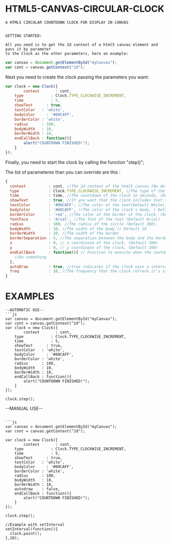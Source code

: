 HTML5-CANVAS-CIRCULAR-CLOCK
===========================
```
A HTML5 CIRCULAR COUNTDOWN CLOCK FOR DISPLAY IN CANVAS


GETTING STARTED:

All you need is to get the 2d context of a html5 canvas element and pass it by parameter 
to the Clock as the other parameters, here an example:
```

```js
var canvas = document.getElementById("myCanvas");
var cont = canvas.getContext("2d");
```
Next you need to create the clock passing the parameters you want:
```js
var clock = new Clock({ 
		context 	  : cont, 
  	type 		    : Clock.TYPE_CLOCKWISE_INCREMENT,
  	time 		    : 5,
  	showText 	  : true,
  	textColor 	: 'white',
  	bodyColor	  : '#00CAFF',
  	borderColor : 'white',
  	radius 	    : 100,
  	bodyWidth   : 10,
  	borderWidth : 10,
  	endCallBack : function(){
  		alert("COUNTDOWN FINISHED!");
  	}
});
```

Finally, you need to start the clock by calling the function "step()";

The list of parameteres than you can override are this :
```js
{
  context          : cont, //The 2d context of the html5 canvas (No default value)
  type             : Clock.TYPE_CLOCKWISE_INCREMENT, //The type of the clock can be Clock.TYPE_CLOCKWISE_INCREMENT, Clock.TYPE_CLOCKWISE_DECREMENT, Clock.TYPE_COUNTERCLOCKWISE_INCREMENT, Clock.TYPE_COUNTERCLOCKWISE_DECREMENT(Default Clock.TYPE_CLOCKWISE_INCREMENT)
  time             : time, //The countdown of the clock in seconds, (Default 60)
  showText         : true, //If you want that the clock includes text showing the seconds in it's center(Default true),
  textColor        : '#00CAFF', //The color of the text(Default White),
  bodyColor        : '#00CAFF', //The color of the clock's body, ( Default #FF0000),
  borderColor      : 'red', //The color of the border of the clock, (Default transparent),
  fontFace         : 'Arial', //The font of the text (Default Arial)
  radius           : 100, //The radius of the circle (Default 200),
  bodyWidth        : 10, //The width of the body // Default 10
  borderWidth      : 10, //The width of the border
  borderSeparation : 5, //The separation between the body and the border,
  x                : 0, // x coordinate of the clock, (Default 300)
  y                : 0, // y coordinate of the clock, (Default 300)
  endCallBack      : function(){ // Function to execute when the coutdown has finished
    //Do something
  },
  autoDraw         : true, //true indicates if the clock uses a interval to drawn itself in the canvas, false indicates that you want to drawn it manually by you own logic (Default true)
  freq             : 10, //The frequency that the clock refresh it's state (In milliseconds) (Default 10)
}

```
EXAMPLES
============

```
--AUTOMATIC USE--
```js
var canvas = document.getElementById("myCanvas");
var cont = canvas.getContext("2d");
var clock = new Clock({ 
		context 	  : cont, 
  	type 		    : Clock.TYPE_CLOCKWISE_INCREMENT,
  	time 		    : 5,
  	showText 	  : true,
  	textColor 	: 'white',
  	bodyColor	  : '#00CAFF',
  	borderColor : 'white',
  	radius 	    : 100,
  	bodyWidth   : 10,
  	borderWidth : 10,
  	endCallBack : function(){
  		alert("COUNTDOWN FINISHED!");
  	}
});

clock.step();
```
--MANUAL USE--
```

```js
var canvas = document.getElementById("myCanvas");
var cont = canvas.getContext("2d");

var clock = new Clock({ 
		context 	  : cont, 
  	type 		    : Clock.TYPE_CLOCKWISE_INCREMENT,
  	time 		    : 5,
  	showText 	  : true,
  	textColor 	: 'white',
  	bodyColor	  : '#00CAFF',
  	borderColor : 'white',
  	radius 	    : 100,
  	bodyWidth   : 10,
  	borderWidth : 10,
  	autodraw    : false,
  	endCallBack : function(){
  		alert("COUNTDOWN FINISHED!");
  	}
});

clock.step();

//Example with setInterval
setInterval(function(){
  clock.paint();
},10);
```
